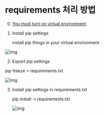 # requirements 처리 방법

0.  [You must turn on virtual environment](https://m.post.naver.com/viewer/postView.nhn?volumeNo=18749467&memberNo=2988323)

1. Install pip settings 

   install pip things in your virtual environment


![img](https://post-phinf.pstatic.net/MjAxOTAzMzBfMjY3/MDAxNTUzOTE5NjgwOTMw.Z-iGWdp_sdTvgpTmSjTMOjaoHa7CrLD-zAKQDHSd1h0g.-Xv7QYD1Fu1fbY8MN9mlqhplEmdd5WfukJbWotJpAAQg.JPEG/%EC%BA%A1%EC%B2%98.JPG?type=w1200)

2.  Export pip settings

   pip freeze > requirements.txt

   ![img](https://post-phinf.pstatic.net/MjAxOTAzMzBfMTY1/MDAxNTUzOTE5NzE3MDM3.aDj-a7LQQtpEHlKnU6UHS_AWqElnSSsh31rY5vFnI_sg.75tTw6SM11V2dJsSizZY2nxsLicQvwBKFfydNzYfGH0g.JPEG/%EC%BA%A1%EC%B2%98.JPG?type=w1200)

3. Install pip settings in requirements.txt

   pip install -r requirements.txt

   ![img](https://post-phinf.pstatic.net/MjAxOTAzMzBfODUg/MDAxNTUzOTIwMDc5NDIx.iEnLEM-iJzziXzgGYUtFONcRMRTmIyLvedbC1r6XoDAg.eAKsWukjnAztsqLti-q6i-da7sYw8l9MrDVP-MGnnQEg.JPEG/%EC%BA%A1%EC%B2%98.JPG?type=w1200)
